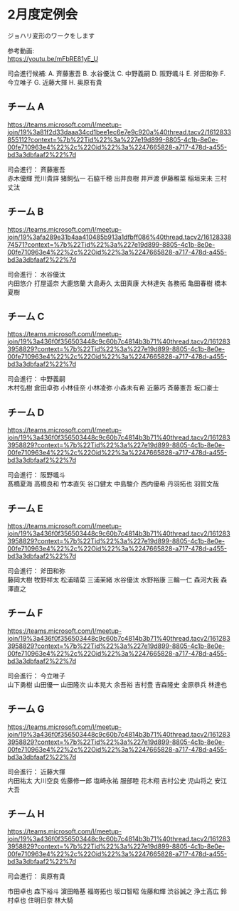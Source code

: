 # 2月度定例会

ジョハリ変形のワークをします

参考動画:  
https://youtu.be/mFbRE81yE_U

司会進行候補:
A. 斉藤憲吾
B. 水谷優汰
C. 中野義嗣
D. 阪野颯斗
E. 斧田和弥
F. 今立唯子
G. 近藤大揮
H. 奥原有貴

## チーム A
https://teams.microsoft.com/l/meetup-join/19%3a81f2d33daaa34cd1bee1ec6e7e9c920a%40thread.tacv2/1612833855112?context=%7b%22Tid%22%3a%227e19d899-8805-4c1b-8e0e-00fe710963e4%22%2c%22Oid%22%3a%2247665828-a717-478d-a455-bd3a3dbfaaf2%22%7d

司会進行： 斉藤憲吾  
赤木優輝
荒川貴詳
猪飼弘一
石脇千穂
出井良樹
井戸渡
伊藤稚菜
稲垣来未
三村丈汰

## チーム B
https://teams.microsoft.com/l/meetup-join/19%3afa289e31b4aa410485b913a1dfbff086%40thread.tacv2/1612833874571?context=%7b%22Tid%22%3a%227e19d899-8805-4c1b-8e0e-00fe710963e4%22%2c%22Oid%22%3a%2247665828-a717-478d-a455-bd3a3dbfaaf2%22%7d

司会進行： 水谷優汰  
内田悠介
打屋遥奈
大鹿悠蘭
大島寿久
太田真康
大林達矢
各務拓
亀田春樹 
橋本夏樹

## チーム C
https://teams.microsoft.com/l/meetup-join/19%3a436f0f356503448c9c60b7c4814b3b71%40thread.tacv2/1612833958829?context=%7b%22Tid%22%3a%227e19d899-8805-4c1b-8e0e-00fe710963e4%22%2c%22Oid%22%3a%2247665828-a717-478d-a455-bd3a3dbfaaf2%22%7d

司会進行： 中野義嗣    
木村弘樹
倉田卓弥
小林佳奈
小林凌弥
小森未有希
近藤巧
斉藤憲吾
坂口豪士

## チーム D
https://teams.microsoft.com/l/meetup-join/19%3a436f0f356503448c9c60b7c4814b3b71%40thread.tacv2/1612833958829?context=%7b%22Tid%22%3a%227e19d899-8805-4c1b-8e0e-00fe710963e4%22%2c%22Oid%22%3a%2247665828-a717-478d-a455-bd3a3dbfaaf2%22%7d

司会進行： 阪野颯斗  
髙橋夏海
高橋良和
竹本直矢
谷口健太
中島駿介
西内優希
丹羽拓也
羽賀文哉

## チーム E
https://teams.microsoft.com/l/meetup-join/19%3a436f0f356503448c9c60b7c4814b3b71%40thread.tacv2/1612833958829?context=%7b%22Tid%22%3a%227e19d899-8805-4c1b-8e0e-00fe710963e4%22%2c%22Oid%22%3a%2247665828-a717-478d-a455-bd3a3dbfaaf2%22%7d

司会進行： 斧田和弥  
藤岡大樹
牧野祥太
松浦晴菜
三浦茉緒
水谷優汰
水野裕康
三輪一仁
森河大我
森澤直之

## チーム F
https://teams.microsoft.com/l/meetup-join/19%3a436f0f356503448c9c60b7c4814b3b71%40thread.tacv2/1612833958829?context=%7b%22Tid%22%3a%227e19d899-8805-4c1b-8e0e-00fe710963e4%22%2c%22Oid%22%3a%2247665828-a717-478d-a455-bd3a3dbfaaf2%22%7d

司会進行： 今立唯子  
山下勇樹
山田優一
山田隆次
山本晃大
余吾裕
吉村豊
吉森隆史
金原恭兵
林達也

## チーム G
https://teams.microsoft.com/l/meetup-join/19%3a436f0f356503448c9c60b7c4814b3b71%40thread.tacv2/1612833958829?context=%7b%22Tid%22%3a%227e19d899-8805-4c1b-8e0e-00fe710963e4%22%2c%22Oid%22%3a%2247665828-a717-478d-a455-bd3a3dbfaaf2%22%7d

司会進行： 近藤大揮  
内田祐太
大川空良
佐藤修一郎
塩崎永祐
服部睦
花木翔
吉村公史
児山将之
安江大吾

## チーム H
https://teams.microsoft.com/l/meetup-join/19%3a436f0f356503448c9c60b7c4814b3b71%40thread.tacv2/1612833958829?context=%7b%22Tid%22%3a%227e19d899-8805-4c1b-8e0e-00fe710963e4%22%2c%22Oid%22%3a%2247665828-a717-478d-a455-bd3a3dbfaaf2%22%7d

司会進行： 奥原有貴  

市田卓也
森下裕斗 
濵田皓基
福嵜拓也
坂口智昭
佐藤和輝
渋谷誠之
浄土高広
鈴村卓也
住明日奈 
林大騎
